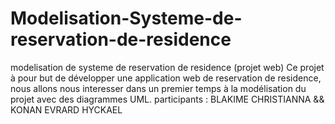 # Modelisation-Systeme-de-reservation-de-residence
modelisation de systeme de reservation de residence (projet web)
Ce projet à pour but de développer une application web de reservation de residence, nous allons nous interesser dans un premier temps à la modélisation du projet avec des diagrammes UML.
participants : 
BLAKIME CHRISTIANNA && KONAN EVRARD HYCKAEL
